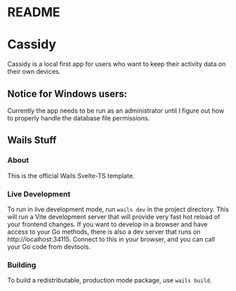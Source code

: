 # README

# Cassidy

Cassidy is a local first app for users who want to keep their activity data on their own devices.

## Notice for Windows users:
Currently the app needs to be run as an administrator until I figure out how to properly handle the database file permissions.

## Wails Stuff

### About

This is the official Wails Svelte-TS template.

### Live Development

To run in live development mode, run `wails dev` in the project directory. This will run a Vite development
server that will provide very fast hot reload of your frontend changes. If you want to develop in a browser
and have access to your Go methods, there is also a dev server that runs on http://localhost:34115. Connect
to this in your browser, and you can call your Go code from devtools.

### Building

To build a redistributable, production mode package, use `wails build`.
